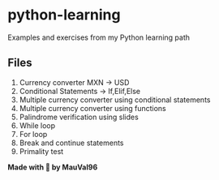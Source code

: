 # python-learning

Examples and exercises from my Python learning path

## Files

1. Currency converter MXN -> USD
2. Conditional Statements -> If,Elif,Else
3. Multiple currency converter using conditional statements
4. Multiple currency converter using functions
5. Palindrome verification using slides
6. While loop
7. For loop
8. Break and continue statements
9. Primality test

**Made with 💙 by MauVal96**